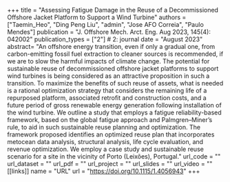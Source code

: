 +++ title = "Assessing Fatigue Damage in the Reuse of a Decommissioned Offshore Jacket Platform to Support a Wind Turbine" 
authors = ["Taemin_Heo", "Ding Peng Liu", "admin", "Jose AFO Correia", "Paulo Mendes"] 
publication = "J. Offshore Mech. Arct. Eng. Aug 2023, 145(4): 042002" 
publication_types = ["2"] # 2: journal 
date = "August 2023" 
abstract= "An offshore energy transition, even if only a gradual one, from carbon-emitting fossil fuel extraction to cleaner sources is recommended, if we are to slow the harmful impacts of climate change. The potential for sustainable reuse of decommissioned offshore jacket platforms to support wind turbines is being considered as an attractive proposition in such a transition. To maximize the benefits of such reuse of assets, what is needed is a rational optimization strategy that considers the remaining life of a repurposed platform, associated retrofit and construction costs, and a future period of gross renewable energy generation following installation of the wind turbine. We outline a study that employs a fatigue reliability-based framework, based on the global fatigue approach and Palmgren–Miner’s rule, to aid in such sustainable reuse planning and optimization. The framework proposed identifies an optimized reuse plan that incorporates metocean data analysis, structural analysis, life cycle evaluation, and revenue optimization. We employ a case study and sustainable reuse scenario for a site in the vicinity of Porto (Leixões), Portugal."
url_code = "" 
url_dataset = "" 
url_pdf = "" 
url_project = "" 
url_slides = "" 
url_video = ""
[[links]] 
  name = "URL" 
  url = "https://doi.org/10.1115/1.4056943"
+++
